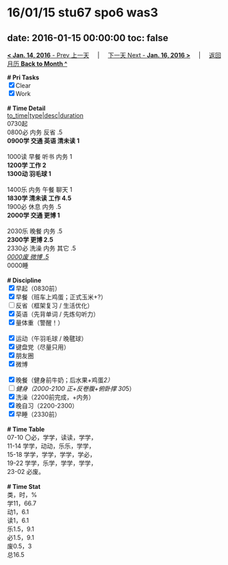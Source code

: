 # 16/01/15 stu67 spo6 was3

date: 2016-01-15 00:00:00
toc: false
---
[**< Jan. 14, 2016** - Prev 上一天](/lifelogs/2016/01/d14.html) &nbsp; &nbsp; | &nbsp; &nbsp; [下一天 Next - **Jan. 16, 2016 >**](/lifelogs/2016/01/d16.html) &nbsp; &nbsp; |  &nbsp; &nbsp; [返回月历 **Back to Month ^**](/lifelogs/2016/01/index.html)
<br/><div><b># Pri Tasks</b></div><div><input checked="true" type="checkbox"/>Clear</div><div><input checked="true" type="checkbox"/>Work</div><div><br/></div><div><b># Time Detail</b></div><div><u>to_time|type|desc|duration</u></div><div>0730起</div><div>0800必 内务 反省 .5</div><div><b>0900学 交通 英语 清未读 1</b></div><div><br/></div><div>1000读 早餐 听书 内务 1</div><div><b>1200学 工作 2</b></div><div><b>1300动 羽毛球 1</b></div><div><br/></div><div>1400乐 内务 午餐 聊天 1</div><div><b>1830学 清未读 工作 4.5</b></div><div>1900必 休息 内务 .5</div><div><b>2000学 交通 更博 1</b></div><div><br/></div><div>2030乐 晚餐 内务 .5</div><div><b>2300学 更博 2.5</b></div><div>2330必 洗澡 内务 其它 .5</div><div><u><i>0000废 微博 .5</i></u></div><div>0000睡</div><div><br/></div><div><b># Discipline</b></div><div><input checked="true" type="checkbox"/>早起（0830前）</div><div><input checked="true" type="checkbox"/>早餐（班车上鸡蛋；正式玉米+?）</div><div><input type="checkbox"/>反省（框架复习 / 生活优化）</div><div><input checked="true" type="checkbox"/>英语（先背单词 / 先炼句听力）</div><div><input checked="true" type="checkbox"/>量体重（警醒！）</div><div><br/></div><div><input checked="true" type="checkbox"/>运动（午羽毛球 / 晚毽球）</div><div><input checked="true" type="checkbox"/>键盘党（尽量只用）</div><div><input checked="true" type="checkbox"/>朋友圈</div><div><input checked="true" type="checkbox"/>微博</div><div><br/></div><div><input checked="true" type="checkbox"/>晚餐（健身前牛奶；后水果+鸡蛋*2）</div><div><input type="checkbox"/>健身（2000-2100 正+反卷腹+俯卧撑 30*5）</div><div><input checked="true" type="checkbox"/>洗澡（2200前完成，+内务）</div><div><input checked="true" type="checkbox"/>晚自习（2200-2300）</div><div><input checked="true" type="checkbox"/>早睡（2330前）</div><div><br/></div><div><b># Time Table</b></div><div>07-10 〇必，学学，读读，学学，</div><div>11-14 学学，动动，乐乐，学学，</div><div>15-18 学学，学学，学学，学必，</div><div>19-22 学学，乐学，学学，学学，</div><div>23-02 必废。</div><div><br/></div><div><b># Time Stat</b></div><div>类，时，%</div><div>学11，66.7</div><div>动1，6.1</div><div>读1，6.1</div><div>乐1.5，9.1</div><div>必1.5，9.1</div><div>废0.5，3</div><div>总16.5</div>
